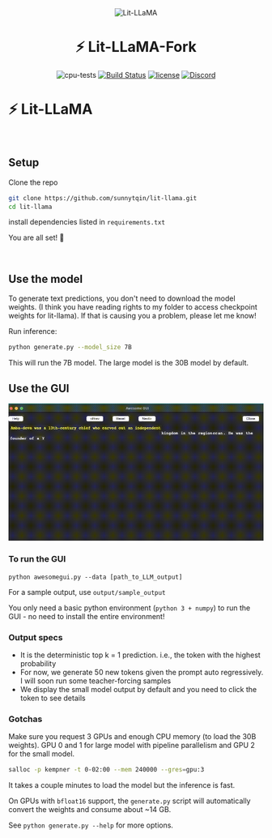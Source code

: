 <div align="center">
<img src="https://pl-public-data.s3.amazonaws.com/assets_lightning/Lit_LLaMA_Badge3x.png" alt="Lit-LLaMA" width="128"/>

# ⚡ Lit-LLaMA-Fork

<!--
<p align="center">
  <a href="https://www.lightning.ai/">Lightning.ai</a> •
  <a href="https://lightning.ai/docs/pytorch/stable/">PyTorch Lightning</a> •
  <a href="https://lightning.ai/docs/fabric/stable/">Fabric</a>
</p>
-->

![cpu-tests](https://github.com/lightning-AI/lit-llama/actions/workflows/cpu-tests.yml/badge.svg) [![Build Status](https://dev.azure.com/Lightning-AI/lit%20Models/_apis/build/status%2FLightning-AI.lit-LLaMA?branchName=main)](https://dev.azure.com/Lightning-AI/lit%20Models/_build/latest?definitionId=49&branchName=main) [![license](https://img.shields.io/badge/License-Apache%202.0-blue.svg)](https://github.com/Lightning-AI/lit-llama/blob/master/LICENSE) [![Discord](https://img.shields.io/discord/1077906959069626439?style=plastic)](https://discord.gg/VptPCZkGNa)

</div>

# ⚡ Lit-LLaMA ️

&nbsp;

## Setup

Clone the repo

```bash
git clone https://github.com/sunnytqin/lit-llama.git 
cd lit-llama
```

install dependencies listed in `requirements.txt`

You are all set! 🎉

&nbsp;

## Use the model

To generate text predictions, you don't need to download the model weights. (I think you have reading rights to my folder to access checkpoint weights for lit-llama). If that is causing you a problem, please let me know! 

Run inference:

```bash
python generate.py --model_size 7B
```

This will run the 7B model. The large model is the 30B model by default. 

## Use the GUI

![](https://github.com/sunnytqin/lit-llama/blob/main/demo%20(1).gif)

### To run the GUI

```
python awesomegui.py --data [path_to_LLM_output]
``` 

For a sample output, use `output/sample_output`

You only need a basic python environment (`python 3 + numpy`) to run the GUI - no need to install the entire environment! 

### Output specs

- It is the deterministic top k = 1 prediction. i.e., the token with the highest probability
- For now, we generate 50 new tokens given the prompt auto regressively. I will soon run some teacher-forcing samples
- We display the small model output by default and you need to click the token to see details 

### Gotchas

Make sure you request 3 GPUs and enough CPU memory (to load the 30B weights). GPU 0 and 1 for large model with pipeline parallelism and GPU 2 for the small model. 

```bash
salloc -p kempner -t 0-02:00 --mem 240000 --gres=gpu:3
```

It takes a couple minutes to load the model but the inference is fast. 

On GPUs with `bfloat16` support, the `generate.py` script will automatically convert the weights and consume about ~14 GB.

See `python generate.py --help` for more options.
